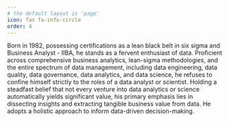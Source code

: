 ```yaml
---
# the default layout is 'page'
icon: fas fa-info-circle
order: 4
---
```


Born in 1982, possessing certifications as a lean black belt in six sigma and Business Analyst - IIBA, he stands as a fervent enthusiast of data. Proficient across comprehensive business analytics, lean-sigma methodologies, and the entire spectrum of data management, including data engineering, data quality, data governance, data analytics, and data science, he refuses to confine himself strictly to the roles of a data analyst or scientist. Holding a steadfast belief that not every venture into data analytics or science automatically yields significant value, his primary emphasis lies in dissecting insights and extracting tangible business value from data. He adopts a holistic approach to inform data-driven decision-making.
